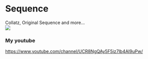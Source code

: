 # Sequence
Collatz, Original Sequence and more...<br>
[![](http://img.youtube.com/vi/ewEpzZitbpQ/0.jpg)](http://www.youtube.com/watch?v=ewEpzZitbpQ "")<br>
### My youtube
https://www.youtube.com/channel/UCR8NgQAy5F5iz7lb4AI9uPw/
